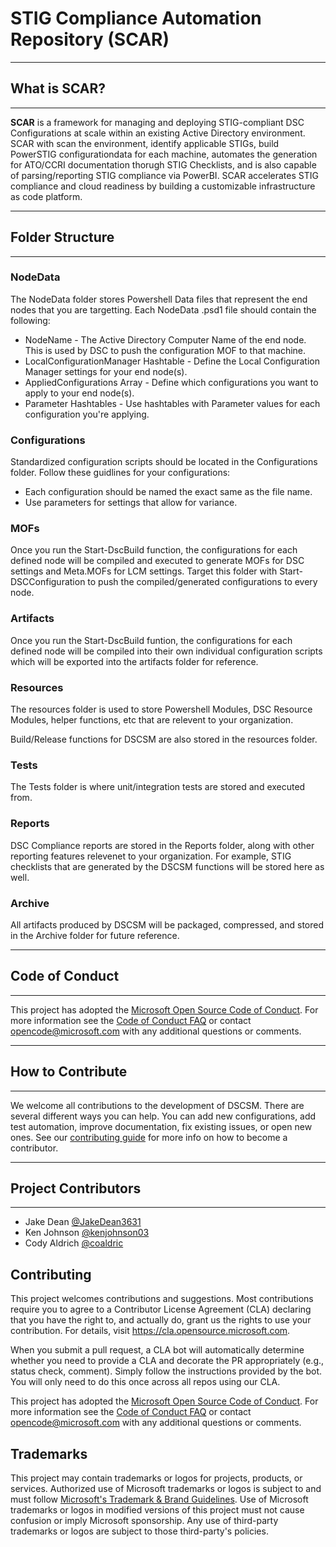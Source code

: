 # STIG Compliance Automation Repository (SCAR)
___
## What is SCAR?
___
**SCAR** is a framework for managing and deploying STIG-compliant DSC Configurations at scale within an existing Active Directory environment. SCAR with scan the environment, identify applicable STIGs, build PowerSTIG configurationdata for each machine, automates the generation for ATO/CCRI documentation thorugh STIG Checklists, and is also capable of parsing/reporting STIG compliance via PowerBI. SCAR accelerates STIG compliance and cloud readiness by building a customizable infrastructure as code platform.
___
## Folder Structure
___
### NodeData

The NodeData folder stores Powershell Data files that represent the end nodes that you are targetting. Each NodeData .psd1 file should contain the following:

* NodeName - The Active Directory Computer Name of the end node. This is used by DSC to push the configuration MOF to that machine.
* LocalConfigurationManager Hashtable - Define the Local Configuration Manager settings for your end node(s).
* AppliedConfigurations Array - Define which configurations you want to apply to your end node(s).
* Parameter Hashtables - Use hashtables with Parameter values for each configuration you're applying.

### Configurations

Standardized configuration scripts should be located in the Configurations folder. Follow these guidlines for your configurations:

* Each configuration should be named the exact same as the file name.
* Use parameters for settings that allow for variance.

### MOFs

Once you run the Start-DscBuild function, the configurations for each defined node will be compiled and executed to generate MOFs for DSC settings and Meta.MOFs for LCM settings. Target this folder with Start-DSCConfiguration to push the compiled/generated configurations to every node.

### Artifacts

Once you run the Start-DscBuild funtion, the configurations for each defined node will be compiled into their own individual configuration scripts which will be exported into the artifacts folder for reference.

### Resources

The resources folder is used to store Powershell Modules, DSC Resource Modules, helper functions, etc that are relevent to your organization.

Build/Release functions for DSCSM are also stored in the resources folder.

### Tests

The Tests folder is where unit/integration tests are stored and executed from.

### Reports

DSC Compliance reports are stored in the Reports folder, along with other reporting features relevenet to your organization. For example, STIG checklists that are generated by the DSCSM functions will be stored here as well.

### Archive

All artifacts produced by DSCSM will be packaged, compressed, and stored in the Archive folder for future reference.
___
## Code of Conduct
___
This project has adopted the [Microsoft Open Source Code of Conduct](https://opensource.microsoft.com/codeofconduct/).
For more information see the [Code of Conduct FAQ](https://opensource.microsoft.com/codeofconduct/faq/)
or contact [opencode@microsoft.com](mailto:opencode@microsoft.com) with any additional questions
or comments.
___
## How to Contribute
___
We welcome all contributions to the development of DSCSM.
There are several different ways you can help.
You can add new configurations, add test automation, improve documentation, fix existing issues, or open new ones.
See our [contributing guide](README.CONTRIBUTING.md) for more info on how to become a contributor.

___
## Project Contributors
___
* Jake Dean [@JakeDean3631](https://github.com/JakeDean3631)
* Ken Johnson   [@kenjohnson03](https://github.com/kenjohnson03)
* Cody Aldrich  [@coaldric](https://github.com/coaldric)

## Contributing

This project welcomes contributions and suggestions.  Most contributions require you to agree to a
Contributor License Agreement (CLA) declaring that you have the right to, and actually do, grant us
the rights to use your contribution. For details, visit https://cla.opensource.microsoft.com.

When you submit a pull request, a CLA bot will automatically determine whether you need to provide
a CLA and decorate the PR appropriately (e.g., status check, comment). Simply follow the instructions
provided by the bot. You will only need to do this once across all repos using our CLA.

This project has adopted the [Microsoft Open Source Code of Conduct](https://opensource.microsoft.com/codeofconduct/).
For more information see the [Code of Conduct FAQ](https://opensource.microsoft.com/codeofconduct/faq/) or
contact [opencode@microsoft.com](mailto:opencode@microsoft.com) with any additional questions or comments.

## Trademarks

This project may contain trademarks or logos for projects, products, or services. Authorized use of Microsoft 
trademarks or logos is subject to and must follow 
[Microsoft's Trademark & Brand Guidelines](https://www.microsoft.com/en-us/legal/intellectualproperty/trademarks/usage/general).
Use of Microsoft trademarks or logos in modified versions of this project must not cause confusion or imply Microsoft sponsorship.
Any use of third-party trademarks or logos are subject to those third-party's policies.
